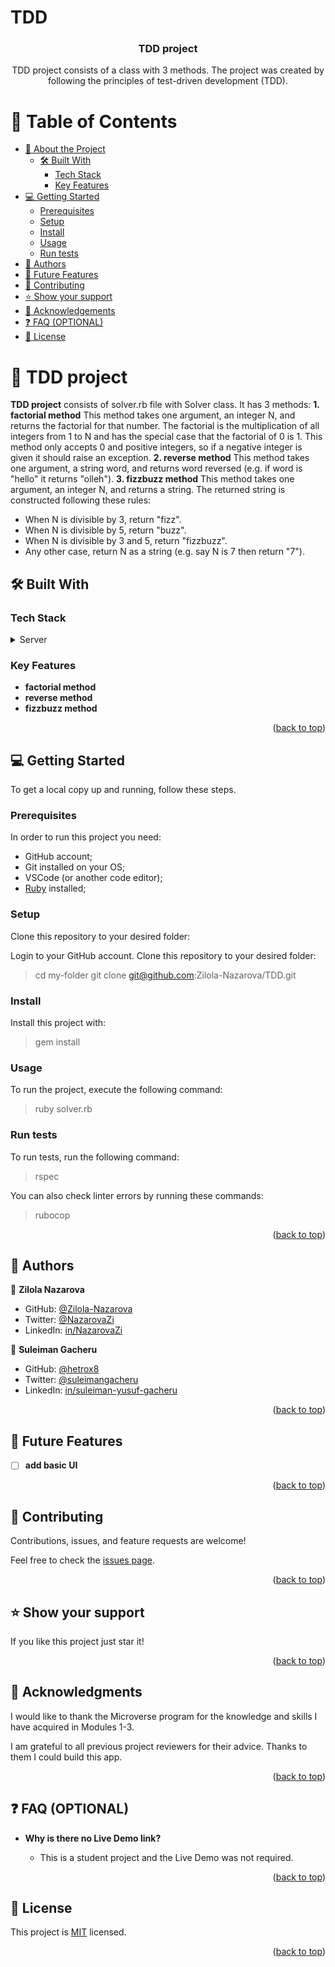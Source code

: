 # TDD<h3 align="center"><b>TDD project</b></h3>

<p align="center">TDD project consists of a class with 3 methods. The project was created by following the principles of test-driven development (TDD).</p>

<a name="readme-top"></a>

# 📗 Table of Contents

- [📖 About the Project](#about-project)
  - [🛠 Built With](#built-with)
    - [Tech Stack](#tech-stack)
    - [Key Features](#key-features)
- [💻 Getting Started](#getting-started)
  - [Prerequisites](#prerequisites)
  - [Setup](#setup)
  - [Install](#install)
  - [Usage](#usage)
  - [Run tests](#run-tests)
- [👥 Authors](#authors)
- [🔭 Future Features](#future-features)
- [🤝 Contributing](#contributing)
- [⭐️ Show your support](#support)
- [🙏 Acknowledgements](#acknowledgements)
- [❓ FAQ (OPTIONAL)](#faq)
- [📝 License](#license)


# 📖 TDD project <a name="about-project"></a>

**TDD project** consists of solver.rb file with Solver class. It has 3 methods:
**1. factorial method**
  This method takes one argument, an integer N, and returns the factorial for that number. The factorial is the multiplication of all integers from 1 to N and has the special case that the factorial of 0 is 1. This method only accepts 0 and positive integers, so if a negative integer is given it should raise an exception.
**2. reverse method**
  This method takes one argument, a string word, and returns word reversed (e.g. if word is "hello" it returns "olleh").
**3. fizzbuzz method**
  This method takes one argument, an integer N, and returns a string. The returned string is constructed following these rules:
  - When N is divisible by 3, return "fizz".
  - When N is divisible by 5, return "buzz".
  - When N is divisible by 3 and 5, return "fizzbuzz".
  - Any other case, return N as a string (e.g. say N is 7 then return "7").

## 🛠 Built With <a name="built-with"></a>

### Tech Stack <a name="tech-stack"></a>

<details>
  <summary>Server</summary>
  <ul>
    <li><a href="https://www.ruby-lang.org/en/">Ruby</a></li>
    <li><a href="https://rspec.info/">RSpec</a></li>
  </ul>
</details>


### Key Features <a name="key-features"></a>

- **factorial method**
- **reverse method**
- **fizzbuzz method**

<p align="right">(<a href="#readme-top">back to top</a>)</p>


## 💻 Getting Started <a name="getting-started"></a>

To get a local copy up and running, follow these steps.

### Prerequisites

In order to run this project you need:

- GitHub account;
- Git installed on your OS;
- VSCode (or another code editor);
- [Ruby](https://www.ruby-lang.org/en/documentation/installation/) installed;

### Setup

Clone this repository to your desired folder:

Login to your GitHub account. Clone this repository to your desired folder:

> cd my-folder
> git clone git@github.com:Zilola-Nazarova/TDD.git

### Install

Install this project with:
> gem install

### Usage

To run the project, execute the following command:
> ruby solver.rb

### Run tests

To run tests, run the following command:
> rspec

You can also check linter errors by running these commands:
> rubocop

<p align="right">(<a href="#readme-top">back to top</a>)</p>


## 👥 Authors <a name="authors"></a>

👤 **Zilola Nazarova**

- GitHub: [@Zilola-Nazarova](https://github.com/Zilola-Nazarova)
- Twitter: [@NazarovaZi](https://twitter.com/NazarovaZi)
- LinkedIn: [in/NazarovaZi](https://www.linkedin.com/in/zilola-nazarova)

👤 **Suleiman Gacheru**

- GitHub: [@hetrox8](https://github.com/hetrox8)
- Twitter: [@suleimangacheru](https://twitter.com/suleimangacheru)
- LinkedIn: [in/suleiman-yusuf-gacheru](https://www.linkedin.com/in/suleiman-yusuf-gacheru/)

<p align="right">(<a href="#readme-top">back to top</a>)</p>


## 🔭 Future Features <a name="future-features"></a>

- [ ] **add basic UI**

<p align="right">(<a href="#readme-top">back to top</a>)</p>


## 🤝 Contributing <a name="contributing"></a>

Contributions, issues, and feature requests are welcome!

Feel free to check the [issues page](../../issues/).

<p align="right">(<a href="#readme-top">back to top</a>)</p>


## ⭐️ Show your support <a name="support"></a>

If you like this project just star it!

<p align="right">(<a href="#readme-top">back to top</a>)</p>


## 🙏 Acknowledgments <a name="acknowledgements"></a>

I would like to thank the Microverse program for the knowledge and skills I have acquired in Modules 1-3.

I am grateful to all previous project reviewers for their advice. Thanks to them I could build this app.

<p align="right">(<a href="#readme-top">back to top</a>)</p>


## ❓ FAQ (OPTIONAL) <a name="faq"></a>

- **Why is there no Live Demo link?**

  - This is a student project and the Live Demo was not required.

<p align="right">(<a href="#readme-top">back to top</a>)</p>


## 📝 License <a name="license"></a>

This project is [MIT](./MIT.md) licensed.

<p align="right">(<a href="#readme-top">back to top</a>)</p>